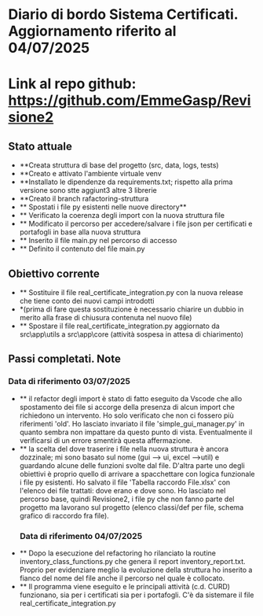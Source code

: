 # Diario di bordo Sistema Certificati. Aggiornamento riferito al 04/07/2025

# Link al repo github: https://github.com/EmmeGasp/Revisione2


## Stato attuale

- **Creata struttura di base del progetto (src, data, logs, tests)
- **Creato e attivato l'ambiente virtuale venv
- **Installato le dipendenze da requirements.txt; rispetto alla prima versione sono stte aggiunt3 altre 3 librerie
- **Creato il branch rafactoring-struttura
- ** Spostati i file py esistenti nelle nuove directory**
- ** Verificato la coerenza degli import con la nuova struttura file
- ** Modificato il percorso per accedere/salvare i file json per certificati e portafogli in base alla nuova struttura  
- ** Inserito il file main.py nel percorso di accesso
- ** Definito il contenuto del file main.py

## Obiettivo corrente

  - ** Sostituire il file real_certificate_integration.py con la nuova release che tiene conto dei nuovi campi introdotti
  - *(prima di fare questa sostituzione è necessario chiarire un dubbio in merito alla frase di chiusura contenuta nel nuovo file)
  - ** Spostare il file real_certificate_integration.py aggiornato da src\app\utils a src\app\core (attività sospesa in attesa di chiarimento)

## Passi completati. Note  

  ### Data di riferimento 03/07/2025 
- ** il refactor degli import è stato di fatto eseguito da Vscode che allo spostamento dei file si accorge della presenza di alcun import che richiedono un intervento. Ho solo verificato che non ci fossero più riferimenti 'old'. Ho lasciato invariato il file 'simple_gui_manager.py' in quanto sembra non impattare da questo punto di vista. Eventualmente il verificarsi di un errore smentirà questa affermazione.
- ** la scelta del dove traserire i file nella nuova struttura è ancora dozzinale; mi sono basato sul nome (gui --> ui, excel -->util) e guardando alcune delle funzioni svolte dal file. D'altra parte uno degli obiettivi è proprio quello di arrivare a spacchettare con logica funzionale i file py esistenti. Ho salvato il file 'Tabella raccordo File.xlsx' con l'elenco dei file trattati: dove erano e dove sono. Ho lasciato nel percorso base, quindi Revisione2, i file py che non fanno parte del progetto ma lavorano sul progetto (elenco classi/def per file, schema grafico di raccordo fra file).
  ### Data di riferimento 04/07/2025
- ** Dopo la esecuzione del refactoring ho rilanciato la routine inventory_class_functions.py che genera il report inventory_report.txt. Proprio per evidenziare meglio la evoluzione della struttura ho inserito a fianco del nome del file anche il percorso nel quale è collocato.
- ** Il programma viene eseguito e le principali attività (c.d. CURD) funzionano, sia per i certificati sia per i portafogli.  C'è da sistemare il file real_certificate_integration.py

 